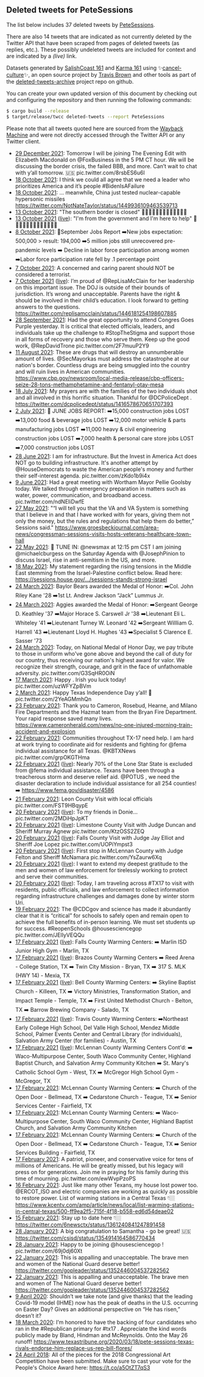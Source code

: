 ## Deleted tweets for PeteSessions

The list below includes 37 deleted tweets by
[PeteSessions](https://twitter.com/PeteSessions).

There are also 14 tweets that are indicated as not currently
deleted by the Twitter API that have been scraped from pages of deleted tweets (as replies, etc.).
These possibly undeleted tweets are included for context and are indicated by a _(live)_ link.


Datasets generated by [SalishCoast 161](https://twitter.com/SalishCoastA) and [Karma 161](https://twitter.com/KarmaOneSixOne)
using ✨[cancel-culture](https://github.com/travisbrown/cancel-culture)✨, an open source project by [Travis Brown](https://twitter.com/travisbrown) 
and other tools as part of the [deleted-tweets-archive](https://github.com/salcoast/deleted-tweets-archive/) project repo on github.

You can create your own updated version of this document by checking out and configuring the
repository and then running the following commands:

```bash
$ cargo build --release
$ target/release/twcc deleted-tweets --report PeteSessions
```

Please note that all tweets quoted here are sourced from the
[Wayback Machine](https://web.archive.org) and were not directly accessed through the Twitter API or
any Twitter client.

* [29 December 2021](https://web.archive.org/web/20211229004023/https://twitter.com/PeteSessions/status/1475989982355488768): Tomorrow I will be joining The Evening Edit with Elizabeth Macdonald on  @FoxBusiness  in the 5 PM CT hour. We will be discussing the border crisis, the failed BBB, and more. Can’t wait to chat with y’all tomorrow. 🇺🇸 pic.twitter.com/8rsbES6u6l
* [18 October 2021](https://web.archive.org/web/20211018205944/https://twitter.com/PeteSessions/status/1450204939255484417): I think we could all agree that we need a leader who prioritizes America and it’s people  #BidenIsAFailure
* [18 October 2021](https://web.archive.org/web/20211018171014/https://twitter.com/PeteSessions/status/1450140475973947394): ... meanwhile, China just tested nuclear-capable hypersonic missiles https://twitter.com/NotNateTaylor/status/1449936109463539713
* [13 October 2021](https://web.archive.org/web/20211013221949/https://twitter.com/PeteSessions/status/1448413127855550469): "The southern border is closed" 🚩🚩🚩🚩🚩🚩🚩🚩🚩🚩🚩🚩🚩
* [13 October 2021](https://web.archive.org/web/20211013221949/https://twitter.com/PeteSessions/status/1448413127855550469) ([live](https://twitter.com/PeteSessions/status/1448406705885401088)): "I'm from the government and I'm here to help"  🚩🚩🚩🚩🚩🚩🚩🚩🚩🚩🚩🚩🚩
* [ 8 October 2021](https://web.archive.org/web/20211008143431/https://twitter.com/PeteSessions/status/1446484067109818369): 🚨September Jobs Report ➡️New jobs expectation: 500,000 > result: 194,000 ➡️5 million jobs still unrecovered pre-pandemic levels ➡️ Decline in labor force participation among women ➡️Labor force participation rate fell by .1 percentage point
* [ 7 October 2021](https://web.archive.org/web/20211007213614/https://twitter.com/PeteSessions/status/1446227846318407681): A concerned and caring parent should NOT be considered a terrorist.
* [ 7 October 2021](https://web.archive.org/web/20211007213614/https://twitter.com/PeteSessions/status/1446227846318407681) ([live](https://twitter.com/PeteSessions/status/1446206819098140683)): I’m proud of  @RepLisaMcClain  for her  leadership on this important issue.   The DOJ is outside of their bounds of jurisdiction. It’s wrong and unacceptable. Parents have the right & should be involved in their child’s education. I look forward to getting answers to the questions. https://twitter.com/replisamcclain/status/1446181254198607885
* [28 September 2021](https://web.archive.org/web/20210928195613/https://twitter.com/PeteSessions/status/1442941204258164737): Had the great opportunity to attend Congres Goes Purple yesterday. It is critical that elected officials, leaders, and individuals take up the challenge to  #StopTheStigma  and support those in all forms of recovery and those who serve them.   Keep up the good work,  @RepDavidTrone  pic.twitter.com/2F7muuP2Y9
* [11 August 2021](https://web.archive.org/web/20210811174616/https://twitter.com/PeteSessions/status/1425513885176631302): These are drugs that will destroy an unnumberable amount of lives.  @SecMayorkas  must address the catastrophe at our nation's border. Countless drugs are being smuggled into the country and will ruin lives in American communities. https://www.cbp.gov/newsroom/local-media-release/cbp-officers-seize-28-tons-methamphetamine-and-fentanyl-otay-mesa
* [18 July 2021](https://web.archive.org/web/20210718022005/https://twitter.com/PeteSessions/status/1416583352593833986): My prayers are with the families of the two individuals shot and all involved in this horrific situation. Thankful for  @DCPoliceDept . https://twitter.com/dcpolicedept/status/1416578670651707393
* [ 2 July 2021](https://web.archive.org/web/20210702145059/https://twitter.com/PeteSessions/status/1410974241407766531): 🚨 JUNE JOBS REPORT: ➡️15,000 construction jobs LOST ➡️13,000 food & beverage jobs LOST ➡️12,000 motor vehicle & parts manufacturing jobs LOST ➡️11,000 heavy & civil engineering construction jobs LOST ➡️7,000 health & personal care store jobs LOST ➡️7,000 construction jobs LOST
* [28 June 2021](https://web.archive.org/web/20210628213941/https://twitter.com/PeteSessions/status/1409627509214359553): I am for infrastructure. But the Invest in America Act does NOT go to building infrastructure. It's another attempt by  @HouseDemocrats  to waste the American people's money and further their self-interest agenda. pic.twitter.com/zKdo1b9i4x
* [ 9 June 2021](https://web.archive.org/web/20210609024118/https://twitter.com/PeteSessions/status/1402455684860555264): Had a great meeting with Wortham Mayor Pellie Goolsby today. We talked through emergency preparation in matters such as water, power, communication, and broadband access. pic.twitter.com/ndNEIiDwfE
* [27 May 2021](https://web.archive.org/web/20210527203846/https://twitter.com/PeteSessions/status/1398015351137390594): "“I will tell you that the VA and VA System is something that I believe in and that I have worked with for years, giving them not only the money, but the rules and regulations that help them do better,” Sessions said." https://www.groesbeckjournal.com/area-news/congressman-sessions-visits-hosts-veterans-healthcare-town-hall
* [22 May 2021](https://web.archive.org/web/20210522144146/https://twitter.com/PeteSessions/status/1396111755621847043): 🚨 TUNE IN:  @newsmax  at 12:15 pm CST  I am joining  @michaelcburgess  on the Saturday Agenda with  @JosephPinion  to discuss Israel, rise in anti-semitism in the US, and more.
* [18 May 2021](https://web.archive.org/web/20210518221916/https://twitter.com/PeteSessions/status/1394779508780175360): My statement regarding the rising tensions in the Middle East stemming from the Israel-Palestine conflict below.  Read here:  https://sessions.house.gov/.../sessions-stands-strong-israel
* [24 March 2021](https://web.archive.org/web/20210324181730/https://twitter.com/PeteSessions/status/1374787441471729671): Baylor Bears awarded the Medal of Honor: ➡️Col. John Riley Kane '28 ➡️1st Lt. Andrew Jackson “Jack” Lummus Jr.
* [24 March 2021](https://web.archive.org/web/20210324181730/https://twitter.com/PeteSessions/status/1374787441471729671): Aggies awarded the Medal of Honor: ➡️Sergeant George D. Keathley '37 ➡️Major Horace S. Carswell Jr '38 ➡️Lieutenant Eli L. Whiteley '41 ➡️Lieutenant Turney W. Leonard '42 ➡️Sergeant Willliam G. Harrell '43 ➡️Lieutenant Lloyd H. Hughes '43 ➡️Specialist 5 Clarence E. Sasser '73
* [24 March 2021](https://web.archive.org/web/20210324181730/https://twitter.com/PeteSessions/status/1374787441471729671): Today, on National Medal of Honor Day, we pay tribute to those in uniform who've gone above and beyond the call of duty for our country, thus receiving our nation's highest award for valor. We recognize their strength, courage, and grit in the face of unfathomable adversity. pic.twitter.com/G3SqHR0OiN
* [17 March 2021](https://web.archive.org/web/20210317154953/https://twitter.com/PeteSessions/status/1372213533878972417): Happy . Irish you luck today! pic.twitter.com/uzWFYZpBVm
* [ 2 March 2021](https://web.archive.org/web/20210302154209/https://twitter.com/PeteSessions/status/1366775763408740359): Happy Texas Independence Day y’all! 🤠 pic.twitter.com/2YeAGMmhQn
* [23 February 2021](https://web.archive.org/web/20210223233049/https://twitter.com/PeteSessions/status/1364357045760196612): Thank you to Cameron, Rosebud, Hearne, and Milano Fire Departments and the Hazmat team from the Bryan Fire Department. Your rapid response saved many lives. https://www.cameronherald.com/news/no-one-injured-morning-train-accident-and-explosion
* [22 February 2021](https://web.archive.org/web/20210222192801/https://twitter.com/PeteSessions/status/1363933564207775748): Communities throughout TX-17 need help. I am hard at work trying to coordinate aid for residents and fighting for  @fema  individual assistance for all Texas.   @KBTXNews  pic.twitter.com/grpOKGTHma
* [22 February 2021](https://web.archive.org/web/20210222192801/https://twitter.com/PeteSessions/status/1363933564207775748) ([live](https://twitter.com/PeteSessions/status/1363928070227435525)): Nearly 70% of the Lone Star State is excluded from  @fema  individual assistance. Texans have been through a treacherous storm and deserve relief aid.  @POTUS , we need the disaster declaration to include individual assistance for all 254 counties!  ➡️ https://www.fema.gov/disaster/4586
* [21 February 2021](https://web.archive.org/web/20210221002341/https://twitter.com/PeteSessions/status/1363283125271461888): Leon County Visit with local officials pic.twitter.com/FST9HBqypE
* [20 February 2021](https://web.archive.org/web/20210221002341/https://twitter.com/PeteSessions/status/1363283125271461888) ([live](https://twitter.com/PeteSessions/status/1363167746473754625)): To my friends in Donie... pic.twitter.com/2MDiHpJpKT
* [20 February 2021](https://web.archive.org/web/20210221002341/https://twitter.com/PeteSessions/status/1363283125271461888) ([live](https://twitter.com/PeteSessions/status/1363167303634980865)): Limestone County Visit with Judge Duncan and Sheriff Murray Agnew pic.twitter.com/KtzOSS2ZEQ
* [20 February 2021](https://web.archive.org/web/20210221002341/https://twitter.com/PeteSessions/status/1363283125271461888) ([live](https://twitter.com/PeteSessions/status/1363150208343957505)): Falls County Visit with Judge Jay Elliot and Sheriff Joe Lopez pic.twitter.com/UOPiYmpst3
* [20 February 2021](https://web.archive.org/web/20210221002341/https://twitter.com/PeteSessions/status/1363283125271461888) ([live](https://twitter.com/PeteSessions/status/1363136205748121603)): First stop in McLennan County with Judge Felton and Sheriff McNamara pic.twitter.com/YsZaurw6Xq
* [20 February 2021](https://web.archive.org/web/20210221002341/https://twitter.com/PeteSessions/status/1363283125271461888) ([live](https://twitter.com/PeteSessions/status/1363135890500038659)): I want to extend my deepest gratitude to the men and women of law enforcement for tirelessly working to protect and serve their communities.
* [20 February 2021](https://web.archive.org/web/20210221002341/https://twitter.com/PeteSessions/status/1363283125271461888) ([live](https://twitter.com/PeteSessions/status/1363135889824710660)): Today, I am traveling across  #TX17  to visit with residents, public officials, and law enforcement to collect information regarding infrastructure challenges and damages done by winter storm Uri.
* [19 February 2021](https://web.archive.org/web/20210219162906/https://twitter.com/PeteSessions/status/1362801271695114243): The  @CDCgov  and science has made it abundantly clear that it is “critical” for schools to safely open and remain open to achieve the full benefits of in-person learning. We must set students up for success.  #ReopenSchools    @housesciencegop  pic.twitter.com/JElIyVEQQu
* [17 February 2021](https://web.archive.org/web/20210217201006/https://twitter.com/PeteSessions/status/1362132189161349121) ([live](https://twitter.com/PeteSessions/status/1362132194567860227)): Falls County Warming Centers: ➡️ Marlin ISD Junior High Gym - Marlin, TX
* [17 February 2021](https://web.archive.org/web/20210217201006/https://twitter.com/PeteSessions/status/1362132189161349121) ([live](https://twitter.com/PeteSessions/status/1362132193590525962)): Brazos County Warming Centers ➡️ Reed Arena - College Station, TX ➡️ Twin City Mission - Bryan, TX ➡️ 317 S. MLK (HWY 14) - Mexia, TX
* [17 February 2021](https://web.archive.org/web/20210217201006/https://twitter.com/PeteSessions/status/1362132189161349121) ([live](https://twitter.com/PeteSessions/status/1362132192604938240)): Bell County Warming Centers: ➡️ Skyline Baptist Church - Killeen, TX ➡️ Victory Ministries, Transformation Station, and Impact Temple - Temple, TX ➡️ First United Methodist Church - Belton, TX ➡️ Barrow Brewing Company - Salado, TX
* [17 February 2021](https://web.archive.org/web/20210217201006/https://twitter.com/PeteSessions/status/1362132189161349121) ([live](https://twitter.com/PeteSessions/status/1362132191480864769)): Travis County Warming Centers: ➡️Northeast Early College High School, Del Valle High School, Mendez Middle School, Palmer Events Center and Central Library (for individuals), Salvation Army Center (for families) - Austin, TX
* [17 February 2021](https://web.archive.org/web/20210217201006/https://twitter.com/PeteSessions/status/1362132189161349121) ([live](https://twitter.com/PeteSessions/status/1362132190201536512)): McLennan County Warming Centers Cont'd: ➡️ Waco-Multipurpose Center, South Waco Community Center, Highland Baptist Church, and Salvation Army Community Kitchen ➡️ St. Mary's Catholic School Gym - West, TX ➡️ McGregor High School Gym - McGregor, TX
* [17 February 2021](https://web.archive.org/web/20210217201006/https://twitter.com/PeteSessions/status/1362132189161349121): McLennan County Warming Centers:  ➡️ Church of the Open Door - Bellmead, TX ➡️ Cedarstone Church - Teague, TX ➡️ Senior Services Center - Fairfield, TX
* [17 February 2021](https://web.archive.org/web/20210217195545/https://twitter.com/PeteSessions/status/1362128542939684870): McLennan County Warming Centers:       ➡️ Waco-Multipurpose Center, South Waco Community Center, Highland Baptist Church, and Salvation Army Community Kitchen
* [17 February 2021](https://web.archive.org/web/20210217195350/https://twitter.com/PeteSessions/status/1362128086045761540): McLennan County Warming Centers:     ➡️ Church of the Open Door - Bellmead, TX ➡️ Cedarstone Church - Teague, TX                                     ➡️ Senior Services Building - Fairfield, TX
* [17 February 2021](https://web.archive.org/web/20210217184902/https://twitter.com/PeteSessions/status/1362111789857722374): A patriot, pioneer, and conservative voice for tens of millions of Americans. He will be greatly missed, but his legacy will press on for generations.  Join me in praying for his family during this time of mourning. pic.twitter.com/ewWvpPzoPS
* [16 February 2021](https://web.archive.org/web/20210216010628/https://twitter.com/PeteSessions/status/1361482000448815104): Just like many other Texans, my house lost power too.    @ERCOT_ISO  and electric companies are working as quickly as possible to restore power.  List of warming stations in a Central Texas 👇🏼 https://www.kcentv.com/amp/article/news/local/list-warming-stations-in-central-texas/500-ff9ea2f5-715f-4f18-b558-ed6d54deae02
* [15 February 2021](https://web.archive.org/web/20210215162917/https://twitter.com/PeteSessions/status/1361351813002313733): Stay up to date here 👇🏼 https://twitter.com/6newsctx/status/1361240841247891458
* [28 January 2021](https://web.archive.org/web/20210128221005/https://twitter.com/PeteSessions/status/1354914636605358080): A big congratulation to Samantha - go be great! 🇺🇸 https://twitter.com/csisd/status/1354914164586770434
* [28 January 2021](https://web.archive.org/web/20210128164858/https://twitter.com/PeteSessions/status/1354833643617845261): Happy to be joining  @housesciencegop ! pic.twitter.com/69j0dj60Xt
* [22 January 2021](https://web.archive.org/web/20210122043652/https://twitter.com/PeteSessions/status/1352475238139891713): This is appalling and unacceptable. The brave men and women of the National Guard deserve better! https://twitter.com/gopleader/status/1352446004537282562
* [22 January 2021](https://web.archive.org/web/20210122043454/https://twitter.com/PeteSessions/status/1352474749717327873): This is appalling and unacceptable. The brave men and women of The National Guard deserve better! https://twitter.com/gopleader/status/1352446004537282562
* [ 9 April 2020](https://web.archive.org/web/20200409181843/https://twitter.com/PeteSessions/status/1248314061298728962): Shouldn’t we take note (and give thanks) that the leading Covid-19 model (IHME) now has the peak of deaths in the U.S. occurring on Easter Day? Gives an additional perspective on “He has risen,” doesn’t it?
* [18 March 2020](https://web.archive.org/web/20200318161708/https://twitter.com/PeteSessions/status/1240306666089910272): I’m honored to have the backing of four candidates who ran in the  #Republican  primary for  #tx17 . Appreciate the kind words publicly made by Bland, Hindman and McReynolds. Onto the May 26 runoff! https://www.texastribune.org/2020/03/18/pete-sessions-texas-rivals-endorse-him-replace-us-rep-bill-flores/
* [24 April 2018](https://web.archive.org/web/20180424190737/https://twitter.com/PeteSessions/status/988857008920113152): All of the pieces for the 2018 Congressional Art Competition have been submitted. Make sure to cast your vote for the People's Choice Award here: https://t.co/a5OtZT7qS3
